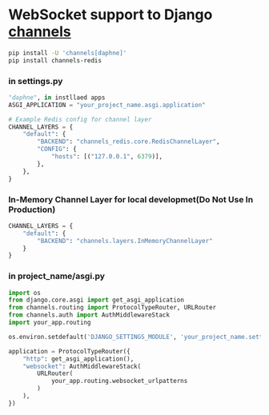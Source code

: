 # WebSocket support to Django [channels](https://channels.readthedocs.io/en/latest/installation.html)
```sh
pip install -U 'channels[daphne]'
pip install channels-redis
```
### in settings.py
```python
"daphne", in instllaed apps
ASGI_APPLICATION = "your_project_name.asgi.application"

# Example Redis config for channel layer
CHANNEL_LAYERS = {
    "default": {
        "BACKEND": "channels_redis.core.RedisChannelLayer",
        "CONFIG": {
            "hosts": [("127.0.0.1", 6379)],
        },
    },
}
```
### In-Memory Channel Layer for local developmet(Do Not Use In Production)
```python
CHANNEL_LAYERS = {
    "default": {
        "BACKEND": "channels.layers.InMemoryChannelLayer"
    }
}
```

### in project_name/asgi.py
```python
import os
from django.core.asgi import get_asgi_application
from channels.routing import ProtocolTypeRouter, URLRouter
from channels.auth import AuthMiddlewareStack
import your_app.routing

os.environ.setdefault('DJANGO_SETTINGS_MODULE', 'your_project_name.settings')

application = ProtocolTypeRouter({
    "http": get_asgi_application(),
    "websocket": AuthMiddlewareStack(
        URLRouter(
            your_app.routing.websocket_urlpatterns
        )
    ),
})
```